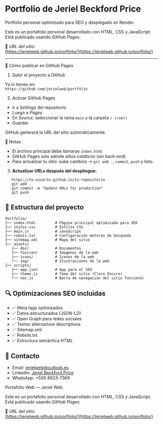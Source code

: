 # Portfolio de Jeriel Beckford Price

Portfolio personal optimizado para SEO y desplegado en Render.

Este es un portafolio personal desarrollado con HTML, CSS y JavaScript. Está publicado usando _GitHub Pages_.

🔗 _URL del sitio:_  
[https://jerielweb.github.io/portfolio/](https://jerielweb.github.io/portfolio/)

---

🚀 Cómo publicar en GitHub Pages

1. Subir el proyecto a GitHub

Ya lo tienes en:  
`https://github.com/jerielweb/portfolio`

2. Activar GitHub Pages

- Ir a _Settings_ del repositorio
- Luego a _Pages_
- En _Source_, seleccionar la rama `main` y la carpeta `/ (root)`
- Guardar

GitHub generará la URL del sitio automáticamente.

📝 Notas

- El archivo principal debe llamarse `index.html`
- GitHub Pages solo admite sitios _estáticos_ (sin back-end)
- Para actualizar tu sitio: sube cambios → `git add .`, `commit`, `push` y listo.

3. **Actualizar URLs después del despliegue:**

```
   https://tu-usuario.github.io/tu-repositorio
   git add .
   git commit -m "Update URLs for production"
   git push

```

## 📁 Estructura del proyecto

```
Portfolio/
├── index.html         # Página principal optimizada para SEO
├── styles.css         # Estilos CSS
├── main.js            # JavaScript
├── robots.txt         # Configuración motores de búsqueda
├── sitemap.xml        # Mapa del sitio
├── assets/
   ├── doc/            # Documentos
   ├── favicon/        # Imagenes de la web
   ├── icons/          # Iconos de la web
   └── img/            # Ilustraciones de la web
├── scripts/
   ├── app.json        # App para el SEO
   ├── theme.js        # Tema del sitio (Claro Oscuro)
   └── nav.js          # Barra de navegación del sitio funcional
```

## 🔍 Optimizaciones SEO incluidas

- ✅ Meta tags optimizados
- ✅ Datos estructurados (JSON-LD)
- ✅ Open Graph para redes sociales
- ✅ Textos alternativos descriptivos
- ✅ Sitemap.xml
- ✅ Robots.txt
- ✅ Estructura semántica HTML

## 📧 Contacto

- Email: jerielweb@outlook.es
- LinkedIn: [Jeriel Beckford Price](https://www.linkedin.com/in/jeriel-beckford-price-74ba24330/)
- WhatsApp: +506 8923-7369

Portafolio Web — Jeriel Web

Este es un portafolio personal desarrollado con HTML, CSS y JavaScript. Está publicado usando _GitHub Pages_.

🔗 _URL del sitio:_  
[https://jerielweb.github.io/portfolio/](https://jerielweb.github.io/portfolio/)
